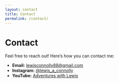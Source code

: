 ```yaml
---
layout: contact
title: Contact
permalink: /contact/
---
```


# Contact

Feel free to reach out! Here’s how you can contact me:

- **Email:** [lewisconnolly88@gmail.com](mailto:lewisconnolly88@gmail.com)
- **Instagram:** [@lewis_a_connolly](https://www.instagram.com/lewis_a_connolly/)
- **YouTube:** [Adventures with Lewis](https://www.youtube.com/@AdventureswithLewis)